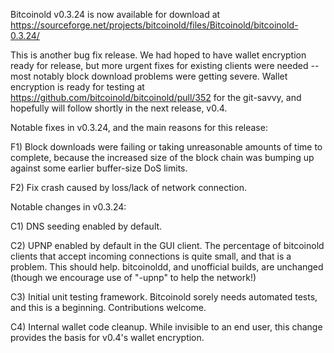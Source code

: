 Bitcoinold v0.3.24 is now available for download at
https://sourceforge.net/projects/bitcoinold/files/Bitcoinold/bitcoinold-0.3.24/

This is another bug fix release.  We had hoped to have wallet encryption ready for release, but more urgent fixes for existing clients were needed -- most notably block download problems were getting severe.  Wallet encryption is ready for testing at https://github.com/bitcoinold/bitcoinold/pull/352 for the git-savvy, and hopefully will follow shortly in the next release, v0.4.

Notable fixes in v0.3.24, and the main reasons for this release:

F1) Block downloads were failing or taking unreasonable amounts of time to complete, because the increased size of the block chain was bumping up against some earlier buffer-size DoS limits.

F2) Fix crash caused by loss/lack of network connection.

Notable changes in v0.3.24:

C1) DNS seeding enabled by default.

C2) UPNP enabled by default in the GUI client.  The percentage of bitcoinold clients that accept incoming connections is quite small, and that is a problem.  This should help.  bitcoinoldd, and unofficial builds, are unchanged (though we encourage use of "-upnp" to help the network!)

C3) Initial unit testing framework.  Bitcoinold sorely needs automated tests, and this is a beginning.  Contributions welcome.

C4) Internal wallet code cleanup.  While invisible to an end user, this change provides the basis for v0.4's wallet encryption.
